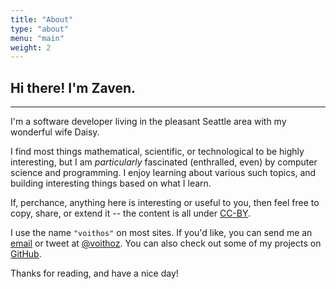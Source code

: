```yaml
---
title: "About"
type: "about"
menu: "main"
weight: 2
---
```


## Hi there! I'm Zaven.

---

I'm a software developer living in the pleasant Seattle area with my
wonderful wife Daisy.


I find most things mathematical, scientific, or technological to be highly
interesting, but I am *particularly* fascinated (enthralled, even) by
computer science and programming. I enjoy learning about various such topics,
and building interesting things based on what I learn.


If, perchance, anything here is interesting or useful to you, then feel free
to copy, share, or extend it -- the content is all under
[CC-BY](http://creativecommons.org/licenses/by/4.0/).


I use the name `"voithos"` on most sites. If you'd like, you can send me an
[email](mailto:zaven@voithos.io) or tweet at
[@voithoz](https://twitter.com/voithoz). You can also check out some of my
projects on [GitHub](https://github.com/voithos/).


Thanks for reading, and have a nice day!
